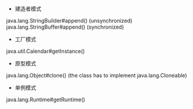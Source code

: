 - 建造者模式

java.lang.StringBuilder#append() (unsynchronized)
java.lang.StringBuffer#append() (synchronized)


- 工厂模式

java.util.Calendar#getInstance()


- 原型模式

java.lang.Object#clone() (the class has to implement java.lang.Cloneable)

- 单例模式

java.lang.Runtime#getRuntime()




























